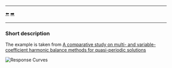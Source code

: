 ***
[⬅️](../README.md "Go up one directory level")
[➡️](../002/README.md "Next example")
***

### Short description

The example is taken from [A comparative study on multi- and variable-coefficient harmonic balance methods for quasi-periodic solutions](https://doi.org/10.1016/j.ymssp.2022.109929)

![Response Curves](HBM.png "Nonlinear Energy Sink (NES)")
